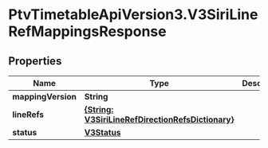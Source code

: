 # PtvTimetableApiVersion3.V3SiriLineRefMappingsResponse

## Properties
Name | Type | Description | Notes
------------ | ------------- | ------------- | -------------
**mappingVersion** | **String** |  | [optional] 
**lineRefs** | [**{String: V3SiriLineRefDirectionRefsDictionary}**](V3SiriLineRefDirectionRefsDictionary.md) |  | [optional] 
**status** | [**V3Status**](V3Status.md) |  | [optional] 
